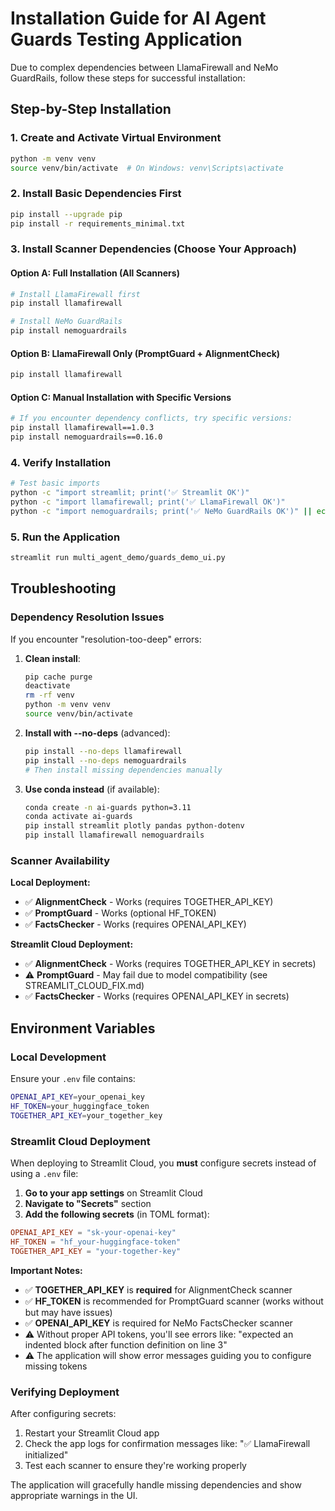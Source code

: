 # Installation Guide for AI Agent Guards Testing Application

Due to complex dependencies between LlamaFirewall and NeMo GuardRails, follow these steps for successful installation:

## Step-by-Step Installation

### 1. Create and Activate Virtual Environment
```bash
python -m venv venv
source venv/bin/activate  # On Windows: venv\Scripts\activate
```

### 2. Install Basic Dependencies First
```bash
pip install --upgrade pip
pip install -r requirements_minimal.txt
```

### 3. Install Scanner Dependencies (Choose Your Approach)

#### Option A: Full Installation (All Scanners)
```bash
# Install LlamaFirewall first
pip install llamafirewall

# Install NeMo GuardRails
pip install nemoguardrails
```

#### Option B: LlamaFirewall Only (PromptGuard + AlignmentCheck)
```bash
pip install llamafirewall
```

#### Option C: Manual Installation with Specific Versions
```bash
# If you encounter dependency conflicts, try specific versions:
pip install llamafirewall==1.0.3
pip install nemoguardrails==0.16.0
```

### 4. Verify Installation
```bash
# Test basic imports
python -c "import streamlit; print('✅ Streamlit OK')"
python -c "import llamafirewall; print('✅ LlamaFirewall OK')"
python -c "import nemoguardrails; print('✅ NeMo GuardRails OK')" || echo "⚠️ NeMo GuardRails not available"
```

### 5. Run the Application
```bash
streamlit run multi_agent_demo/guards_demo_ui.py
```

## Troubleshooting

### Dependency Resolution Issues
If you encounter "resolution-too-deep" errors:

1. **Clean install**:
   ```bash
   pip cache purge
   deactivate
   rm -rf venv
   python -m venv venv
   source venv/bin/activate
   ```

2. **Install with --no-deps** (advanced):
   ```bash
   pip install --no-deps llamafirewall
   pip install --no-deps nemoguardrails
   # Then install missing dependencies manually
   ```

3. **Use conda instead** (if available):
   ```bash
   conda create -n ai-guards python=3.11
   conda activate ai-guards
   pip install streamlit plotly pandas python-dotenv
   pip install llamafirewall nemoguardrails
   ```

### Scanner Availability

**Local Deployment:**
- ✅ **AlignmentCheck** - Works (requires TOGETHER_API_KEY)
- ✅ **PromptGuard** - Works (optional HF_TOKEN)
- ✅ **FactsChecker** - Works (requires OPENAI_API_KEY)

**Streamlit Cloud Deployment:**
- ✅ **AlignmentCheck** - Works (requires TOGETHER_API_KEY in secrets)
- ⚠️ **PromptGuard** - May fail due to model compatibility (see STREAMLIT_CLOUD_FIX.md)
- ✅ **FactsChecker** - Works (requires OPENAI_API_KEY in secrets)

## Environment Variables

### Local Development
Ensure your `.env` file contains:
```bash
OPENAI_API_KEY=your_openai_key
HF_TOKEN=your_huggingface_token
TOGETHER_API_KEY=your_together_key
```

### Streamlit Cloud Deployment

When deploying to Streamlit Cloud, you **must** configure secrets instead of using a `.env` file:

1. **Go to your app settings** on Streamlit Cloud
2. **Navigate to "Secrets"** section
3. **Add the following secrets** (in TOML format):

```toml
OPENAI_API_KEY = "sk-your-openai-key"
HF_TOKEN = "hf_your-huggingface-token"
TOGETHER_API_KEY = "your-together-key"
```

**Important Notes:**
- ✅ **TOGETHER_API_KEY** is **required** for AlignmentCheck scanner
- ✅ **HF_TOKEN** is recommended for PromptGuard scanner (works without but may have issues)
- ✅ **OPENAI_API_KEY** is required for NeMo FactsChecker scanner
- ⚠️ Without proper API tokens, you'll see errors like: "expected an indented block after function definition on line 3"
- ⚠️ The application will show error messages guiding you to configure missing tokens

### Verifying Deployment
After configuring secrets:
1. Restart your Streamlit Cloud app
2. Check the app logs for confirmation messages like: "✅ LlamaFirewall initialized"
3. Test each scanner to ensure they're working properly

The application will gracefully handle missing dependencies and show appropriate warnings in the UI.